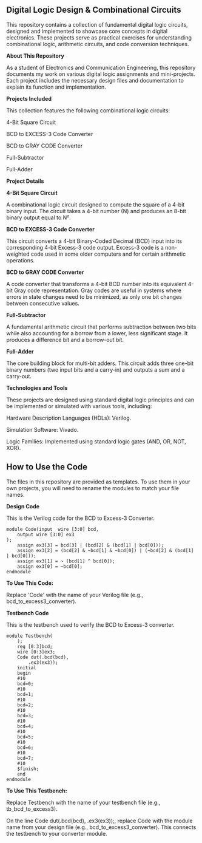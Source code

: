 Digital Logic Design & Combinational Circuits
---

This repository contains a collection of fundamental digital logic circuits, designed and implemented to showcase core concepts in digital electronics. These projects serve as practical exercises for understanding combinational logic, arithmetic circuits, and code conversion techniques.

**About This Repository**

As a student of Electronics and Communication Engineering, this repository documents my work on various digital logic assignments and mini-projects. Each project includes the necessary design files and documentation to explain its function and implementation.

**Projects Included**

This collection features the following combinational logic circuits:

4-Bit Square Circuit

BCD to EXCESS-3 Code Converter

BCD to GRAY CODE Converter

Full-Subtractor

Full-Adder

**Project Details**

**4-Bit Square Circuit**

A combinational logic circuit designed to compute the square of a 4-bit binary input. The circuit takes a 4-bit number (N) and produces an 8-bit binary output equal to N².

**BCD to EXCESS-3 Code Converter**

This circuit converts a 4-bit Binary-Coded Decimal (BCD) input into its corresponding 4-bit Excess-3 code output. Excess-3 code is a non-weighted code used in some older computers and for certain arithmetic operations.

**BCD to GRAY CODE Converter**

A code converter that transforms a 4-bit BCD number into its equivalent 4-bit Gray code representation. Gray codes are useful in systems where errors in state changes need to be minimized, as only one bit changes between consecutive values.

**Full-Subtractor**

A fundamental arithmetic circuit that performs subtraction between two bits while also accounting for a borrow from a lower, less significant stage. It produces a difference bit and a borrow-out bit.

**Full-Adder**

The core building block for multi-bit adders. This circuit adds three one-bit binary numbers (two input bits and a carry-in) and outputs a sum and a carry-out.

**Technologies and Tools**

These projects are designed using standard digital logic principles and can be implemented or simulated with various tools, including:

Hardware Description Languages (HDLs): Verilog.

Simulation Software: Vivado.

Logic Families: Implemented using standard logic gates (AND, OR, NOT, XOR).

How to Use the Code
---

The files in this repository are provided as templates. To use them in your own projects, you will need to rename the modules to match your file names.

**Design Code**

This is the Verilog code for the BCD to Excess-3 Converter.
```
module Code(input  wire [3:0] bcd,
    output wire [3:0] ex3  
);
    assign ex3[3] = bcd[3] | (bcd[2] & (bcd[1] | bcd[0]));
    assign ex3[2] = (bcd[2] & ~bcd[1] & ~bcd[0]) | (~bcd[2] & (bcd[1] | bcd[0]));
    assign ex3[1] = ~ (bcd[1] ^ bcd[0]);
    assign ex3[0] = ~bcd[0];
endmodule
```
**To Use This Code:**

Replace 'Code' with the name of your Verilog file (e.g., bcd_to_excess3_converter).

**Testbench Code**

This is the testbench used to verify the BCD to Excess-3 converter.
```
module Testbench(
    );
    reg [0:3]bcd;
    wire [0:3]ex3;
    Code dut(.bcd(bcd), 
		.ex3(ex3));
    initial
    begin
    #10
    bcd=0;   
    #10
    bcd=1;    
    #10
    bcd=2;    
    #10
    bcd=3;    
    #10
    bcd=4;    
    #10
    bcd=5;    
    #10
    bcd=6;    
    #10
    bcd=7;    
    #10  
    $finish;
    end    
endmodule
```

**To Use This Testbench:**

Replace Testbench with the name of your testbench file (e.g., tb_bcd_to_excess3).

On the line Code dut(.bcd(bcd), .ex3(ex3));, replace Code with the module name from your design file (e.g., bcd_to_excess3_converter). This connects the testbench to your converter module.
